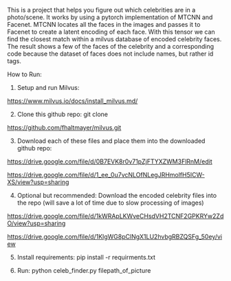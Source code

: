This is a project that helps you figure out which celebrities are in a photo/scene. It works by using a pytorch implementation of MTCNN and Facenet. MTCNN locates all the faces in the images and passes it to Facenet to create a latent encoding of each face. With this tensor we can find the closest match within a milvus database of encoded celebrity faces. The result shows a few of the faces of the celebrity and a corresponding code because the dataset of faces does not include names, but rather id tags. 

How to Run:
1. Setup and run Milvus: 

https://www.milvus.io/docs/install_milvus.md/

2. Clone this github repo: git clone 

https://github.com/fhaltmayer/milvus.git 

3. Download each of these files and place them into the downloaded github repo:

https://drive.google.com/file/d/0B7EVK8r0v71pZjFTYXZWM3FlRnM/edit 

https://drive.google.com/file/d/1_ee_0u7vcNLOfNLegJRHmolfH5ICW-XS/view?usp=sharing

4. Optional but recommended: Download the encoded celebrity files into the repo (will save a lot of time due to slow processing of images)

https://drive.google.com/file/d/1kWRApLKWveCHsdVH2TCNF2GPKRYw2ZdO/view?usp=sharing 

https://drive.google.com/file/d/1KlgWG8pClNgX1LU2hvbgRBZQSFg_50ey/view

5. Install requirements: pip install -r requirments.txt

6. Run: python celeb_finder.py filepath_of_picture 
